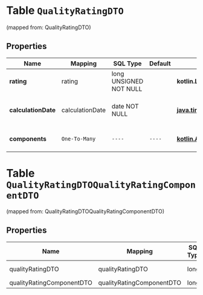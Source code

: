 
# Table `QualityRatingDTO`
(mapped from: QualityRatingDTO)

## Properties
Name | Mapping | SQL Type | Default | Type | Description | Notes
---- | ------- | -------- | ------- | ---- | ----------- | -----
**rating** | rating | long UNSIGNED NOT NULL |  | **kotlin.Long** | Значение индекса качества. | 
**calculationDate** | calculationDate | date NOT NULL |  | [**java.time.LocalDate**](java.time.LocalDate.md) | Дата вычисления.  Формат даты: &#x60;ГГГГ‑ММ‑ДД&#x60;.  | 
**components** | `One-To-Many` | `----` | `----`  | [**kotlin.Array&lt;QualityRatingComponentDTO&gt;**](QualityRatingComponentDTO.md) | Составляющие индекса качества. | 




# **Table `QualityRatingDTOQualityRatingComponentDTO`**
(mapped from: QualityRatingDTOQualityRatingComponentDTO)

## Properties
Name | Mapping | SQL Type | Default | Type | Description | Notes
---- | ------- | -------- | ------- | ---- | ----------- | -----
qualityRatingDTO | qualityRatingDTO | long | | kotlin.Long | Primary Key | *one*
qualityRatingComponentDTO | qualityRatingComponentDTO | long | | kotlin.Long | Foreign Key | *many*



